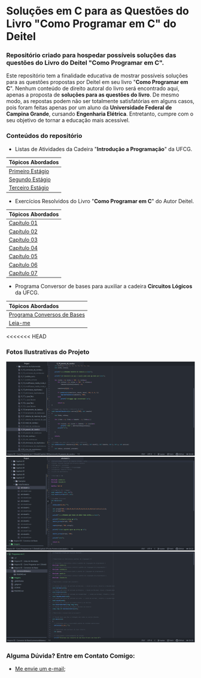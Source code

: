 # Soluções em C para as Questões do Livro "Como Programar em C" do Deitel
### Repositório criado para hospedar possíveis soluções das questões do Livro do Deitel "Como Programar em C".

Este repositório tem a finalidade educativa de mostrar possíveis soluções para as questões propostas por Deitel em seu livro "**Como Programar em C**". Nenhum conteúdo de direito autoral do livro será encontrado aqui, apenas a proposta de **soluções para as questões do livro**. De mesmo modo, as repostas podem não ser totalmente satisfatórias em alguns casos, pois foram feitas apenas por um aluno da **Universidade Federal de Campina Grande**, cursando **Engenharia Elétrica**. Entretanto, cumpre com o seu objetivo de tornar a educação mais acessível.

### Conteúdos do repositório

- Listas de Atividades da Cadeira "**Introdução a Programação**" da UFCG.

|**Tópicos Abordados**|
|:--------------------|
|[Primeiro Estágio](https://github.com/Alyssonmach/Programas-em-C/tree/master/Arquivo%2001%20-%20Listas%20de%20Atividades/Primeiro%20Est%C3%A1gio)|
|[Segundo Estágio](https://github.com/Alyssonmach/Programas-em-C/tree/master/Arquivo%2001%20-%20Listas%20de%20Atividades/Segundo%20Est%C3%A1gio)|
|[Terceiro Estágio](https://github.com/Alyssonmach/Programas-em-C/tree/master/Arquivo%2001%20-%20Listas%20de%20Atividades/Terceiro%20Est%C3%A1gio)|

- Exercícios Resolvidos do Livro "**Como Programar em C**" do Autor Deitel.

|**Tópicos Abordados**|
|:--------------------|
|[Capítulo 01](https://github.com/Alyssonmach/Programas-em-C/tree/master/Arquivo%2002%20-%20Como%20Programar%20em%20C%20(Deitel)/Cap%C3%ADtulo%2001)|
|[Capítulo 02](https://github.com/Alyssonmach/Programas-em-C/tree/master/Arquivo%2002%20-%20Como%20Programar%20em%20C%20(Deitel)/Cap%C3%ADtulo%2002)|
|[Capítulo 03](https://github.com/Alyssonmach/Programas-em-C/tree/master/Arquivo%2002%20-%20Como%20Programar%20em%20C%20(Deitel)/Cap%C3%ADtulo%2003)|
|[Capítulo 04](https://github.com/Alyssonmach/Programas-em-C/tree/master/Arquivo%2002%20-%20Como%20Programar%20em%20C%20(Deitel)/Cap%C3%ADtulo%2004)|
|[Capítulo 05](https://github.com/Alyssonmach/Programas-em-C/tree/master/Arquivo%2002%20-%20Como%20Programar%20em%20C%20(Deitel)/Cap%C3%ADtulo%2005)|
|[Capítulo 06](https://github.com/Alyssonmach/Programas-em-C/tree/master/Arquivo%2002%20-%20Como%20Programar%20em%20C%20(Deitel)/Cap%C3%ADtulo%2006)|
|[Capítulo 07](https://github.com/Alyssonmach/Programas-em-C/tree/master/Arquivo%2002%20-%20Como%20Programar%20em%20C%20(Deitel)/Cap%C3%ADtulo%2007)|

- Programa Conversor de bases para auxiliar a cadeira **Circuitos Lógicos** da UFCG.

|**Tópicos Abordados**|
|:--------------------|
|[Programa Conversos de Bases](https://github.com/Alyssonmach/Programas-em-C/blob/master/Arquivo%2003%20-%20Conversor%20de%20Bases/conversordebases.c)|
|[Leia-me](https://github.com/Alyssonmach/Programas-em-C/blob/master/Arquivo%2003%20-%20Conversor%20de%20Bases/README.md)|

<<<<<<< HEAD
### Fotos Ilustrativas do Projeto

![programas-deitel](https://github.com/Alyssonmach/Programas-em-C/blob/master/Imagens/flyer1.png)
![programas-apontadores](https://github.com/Alyssonmach/Programas-em-C/blob/master/Imagens/flyer2.png)
![conversor-de-bases](https://github.com/Alyssonmach/Programas-em-C/blob/master/Imagens/flyer3.png)

### Alguma Dúvida? Entre em Contato Comigo:

- [Me envie um e-mail](mailto:alysson.barbosa@ee.ufcg.edu.br);

